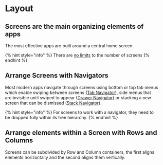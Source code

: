 # Layout

## Screens are the main organizing elements of apps

The most effective apps are built around a central home screen

{% hint style="info" %}
There are [no limits](https://thunkable.gitbook.io/thunkable-docs/~/edit/primary/thunkable-cross-platform/2-create/app-limits) to the number of screens
{% endhint %}

## Arrange Screens with Navigators

Most modern apps navigate through screens using bottom or top tab menus which enable swiping between screens \([Tab Navigator](tab-navigator.md)\), side menus that are invisible until swiped to appear \([Drawer Navigator](drawer-navigator.md)\) or stacking a new screen that can be dismissed \([Stack Navigator](stack-navigator.md)\).

{% hint style="info" %}
For screens to work with a navigator, they need to be dropped fully within its tree hierarchy.
{% endhint %}

## Arrange elements within a Screen with Rows and Columns

Screens can be subdivided by Row and Column containers, the first aligns elements horizontally and the second aligns them vertically.

